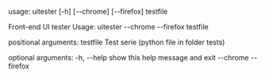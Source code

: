 usage: uitester [-h] [--chrome] [--firefox] testfile

Front-end UI tester Usage: uitester --chrome --firefox testfile

positional arguments:
  testfile    Test serie (python file in folder tests)

optional arguments:
  -h, --help  show this help message and exit
  --chrome
  --firefox
